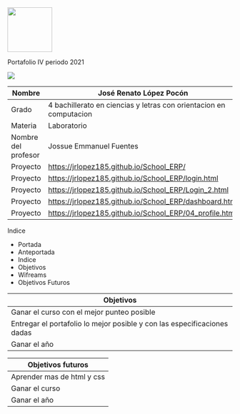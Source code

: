 
<img width=100px; src="https://jefuentes80.github.io/starup_scl/img/logo_SCL%20(3).png">

Portafolio IV periodo 2021

<img src="https://p1.pikrepo.com/preview/623/487/html-code-on-laptop-computer.jpg">

|  Nombre | José Renato López Pocón | 
| ------------ | ------------ |
|  Grado | 4 bachillerato en ciencias y letras con orientacion en computacion  |
| Materia | Laboratorio |
| Nombre del profesor | Jossue Emmanuel Fuentes|
| Proyecto | https://jrlopez185.github.io/School_ERP/ |
| Proyecto | https://jrlopez185.github.io/School_ERP/login.html |
| Proyecto | https://jrlopez185.github.io/School_ERP/Login_2.html |
| Proyecto | https://jrlopez185.github.io/School_ERP/dashboard.html |
| Proyecto | https://jrlopez185.github.io/School_ERP/04_profile.html |



Indice

- Portada
- Anteportada
- Indice
- Objetivos
- Wifreams
- Objetivos Futuros



| Objetivos|
| ------------ |
| Ganar el curso con el mejor punteo posible  |
| Entregar el portafolio lo mejor posible y con las especificaciones dadas  |
| Ganar el año  |


| Objetivos futuros|
| ------------ |
| Aprender mas de html y css |
| Ganar el curso|
| Ganar el año  |

